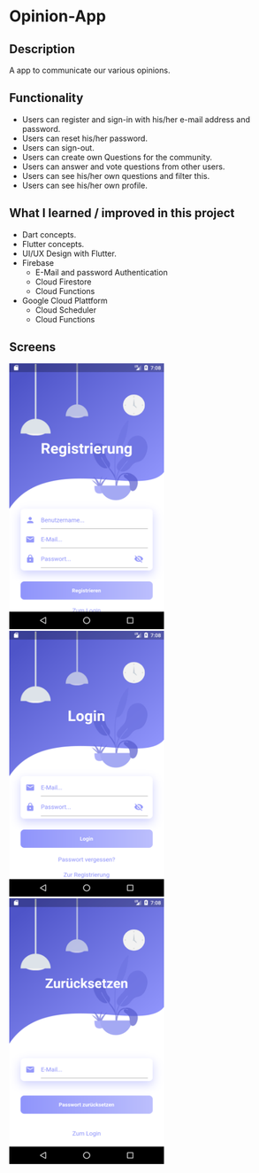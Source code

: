 # Opinion-App

## Description

A app to communicate our various opinions.

## Functionality

- Users can register and sign-in with his/her e-mail address and password.
- Users can reset his/her password.
- Users can sign-out.
- Users can create own Questions for the community.
- Users can answer and vote questions from other users.
- Users can see his/her own questions and filter this.
- Users can see his/her own profile.

## What I learned / improved in this project

- Dart concepts.
- Flutter concepts.
- UI/UX Design with Flutter.
- Firebase
  - E-Mail and password Authentication
  - Cloud Firestore
  - Cloud Functions
- Google Cloud Plattform
  - Cloud Scheduler
  - Cloud Functions

## Screens

<img src="https://github.com/Marcelxy/Opinion-App/blob/master/assets/images/Screenshots/registerScreen.png" width="280" height="480"> <img src="https://github.com/Marcelxy/Opinion-App/blob/master/assets/images/Screenshots/loginScreen.png" width="280" height="480"> <img src="https://github.com/Marcelxy/Opinion-App/blob/master/assets/images/Screenshots/resetPasswordScreen.png" width="280" height="480">
